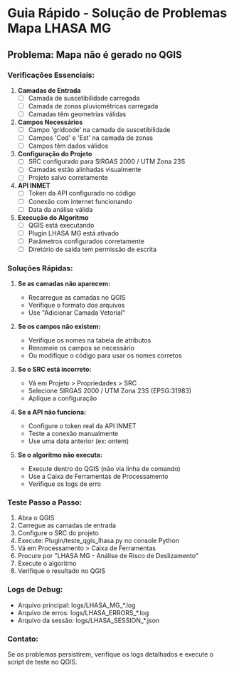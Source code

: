 # Guia Rápido - Solução de Problemas Mapa LHASA MG

## Problema: Mapa não é gerado no QGIS

### Verificações Essenciais:

1. **Camadas de Entrada**
   - [ ] Camada de suscetibilidade carregada
   - [ ] Camada de zonas pluviométricas carregada
   - [ ] Camadas têm geometrias válidas

2. **Campos Necessários**
   - [ ] Campo 'gridcode' na camada de suscetibilidade
   - [ ] Campos 'Cod' e 'Est' na camada de zonas
   - [ ] Campos têm dados válidos

3. **Configuração do Projeto**
   - [ ] SRC configurado para SIRGAS 2000 / UTM Zona 23S
   - [ ] Camadas estão alinhadas visualmente
   - [ ] Projeto salvo corretamente

4. **API INMET**
   - [ ] Token da API configurado no código
   - [ ] Conexão com internet funcionando
   - [ ] Data da análise válida

5. **Execução do Algoritmo**
   - [ ] QGIS está executando
   - [ ] Plugin LHASA MG está ativado
   - [ ] Parâmetros configurados corretamente
   - [ ] Diretório de saída tem permissão de escrita

### Soluções Rápidas:

1. **Se as camadas não aparecem:**
   - Recarregue as camadas no QGIS
   - Verifique o formato dos arquivos
   - Use "Adicionar Camada Vetorial"

2. **Se os campos não existem:**
   - Verifique os nomes na tabela de atributos
   - Renomeie os campos se necessário
   - Ou modifique o código para usar os nomes corretos

3. **Se o SRC está incorreto:**
   - Vá em Projeto > Propriedades > SRC
   - Selecione SIRGAS 2000 / UTM Zona 23S (EPSG:31983)
   - Aplique a configuração

4. **Se a API não funciona:**
   - Configure o token real da API INMET
   - Teste a conexão manualmente
   - Use uma data anterior (ex: ontem)

5. **Se o algoritmo não executa:**
   - Execute dentro do QGIS (não via linha de comando)
   - Use a Caixa de Ferramentas de Processamento
   - Verifique os logs de erro

### Teste Passo a Passo:

1. Abra o QGIS
2. Carregue as camadas de entrada
3. Configure o SRC do projeto
4. Execute: Plugin/teste_qgis_lhasa.py no console Python
5. Vá em Processamento > Caixa de Ferramentas
6. Procure por "LHASA MG - Análise de Risco de Deslizamento"
7. Execute o algoritmo
8. Verifique o resultado no QGIS

### Logs de Debug:

- Arquivo principal: logs/LHASA_MG_*.log
- Arquivo de erros: logs/LHASA_ERRORS_*.log
- Arquivo da sessão: logs/LHASA_SESSION_*.json

### Contato:

Se os problemas persistirem, verifique os logs detalhados
e execute o script de teste no QGIS.
